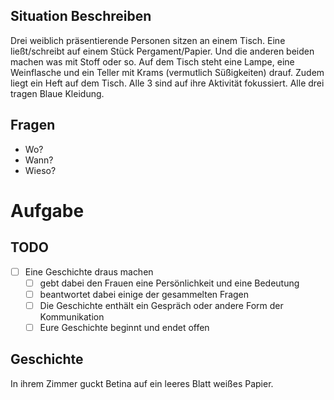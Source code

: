 ## Situation Beschreiben
Drei weiblich präsentierende Personen sitzen an einem Tisch. Eine ließt/schreibt auf einem Stück Pergament/Papier. Und die anderen beiden machen was mit Stoff oder so. Auf dem Tisch steht eine Lampe, eine Weinflasche und ein Teller mit Krams (vermutlich Süßigkeiten) drauf. Zudem liegt ein Heft auf dem Tisch. Alle 3 sind auf ihre Aktivität fokussiert. Alle drei tragen Blaue Kleidung.

## Fragen
- Wo?
- Wann?
- Wieso?


# Aufgabe
## TODO
- [ ] Eine Geschichte draus machen 
	- [ ] gebt dabei den Frauen eine Persönlichkeit und eine Bedeutung
	- [ ] beantwortet dabei einige der gesammelten Fragen
	- [ ] Die Geschichte enthält ein Gespräch oder andere Form der Kommunikation
	- [ ] Eure Geschichte beginnt und endet offen

## Geschichte
In ihrem Zimmer guckt Betina auf ein leeres Blatt weißes Papier. 